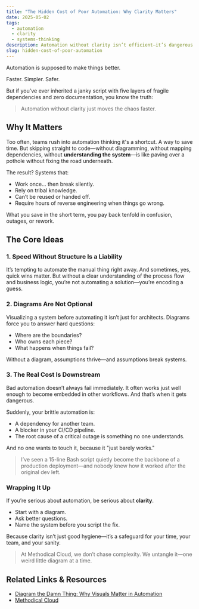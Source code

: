 ```yaml
---
title: "The Hidden Cost of Poor Automation: Why Clarity Matters"
date: 2025-05-02
tags:
  - automation
  - clarity
  - systems-thinking
description: Automation without clarity isn’t efficient—it’s dangerous. This post explores why skipping the design phase leads to brittle systems, mounting tech debt, and frustrated teams.
slug: hidden-cost-of-poor-automation
---
```


Automation is supposed to make things better.

Faster. Simpler. Safer.

But if you've ever inherited a janky script with five layers of fragile dependencies and zero documentation, you know the truth:

> Automation without clarity just moves the chaos faster.

## Why It Matters

Too often, teams rush into automation thinking it's a shortcut. A way to save time. But skipping straight to code—without diagramming, without mapping dependencies, without **understanding the system**—is like paving over a pothole without fixing the road underneath.

The result? Systems that:

- Work once… then break silently.
- Rely on tribal knowledge.
- Can’t be reused or handed off.
- Require hours of reverse engineering when things go wrong.

What you save in the short term, you pay back tenfold in confusion, outages, or rework.

## The Core Ideas

### 1. Speed Without Structure Is a Liability

It’s tempting to automate the manual thing right away. And sometimes, yes, quick wins matter. But without a clear understanding of the process flow and business logic, you’re not automating a solution—you’re encoding a guess.

### 2. Diagrams Are Not Optional

Visualizing a system before automating it isn’t just for architects. Diagrams force you to answer hard questions:

- Where are the boundaries?
- Who owns each piece?
- What happens when things fail?

Without a diagram, assumptions thrive—and assumptions break systems.

### 3. The Real Cost Is Downstream

Bad automation doesn’t always fail immediately. It often works just well enough to become embedded in other workflows. And that’s when it gets dangerous.

Suddenly, your brittle automation is:

- A dependency for another team.
- A blocker in your CI/CD pipeline.
- The root cause of a critical outage is something no one understands.

And no one wants to touch it, because it "just barely works."

> I’ve seen a 15-line Bash script quietly become the backbone of a production deployment—and nobody knew how it worked after the original dev left.

### **Wrapping It Up**

If you’re serious about automation, be serious about **clarity**.

- Start with a diagram.
- Ask better questions.
- Name the system before you script the fix.

Because clarity isn’t just good hygiene—it’s a safeguard for your time, your team, and your sanity.

> At Methodical Cloud, we don’t chase complexity. We untangle it—one weird little diagram at a time.

## Related Links & Resources

- [Diagram the Damn Thing: Why Visuals Matter in Automation](/blog/diagram-the-damn-thing)
- [Methodical Cloud](https://methodicalcloud.com)
